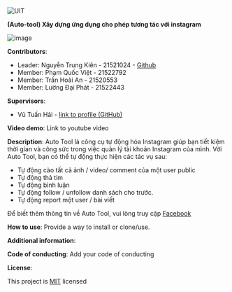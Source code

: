 ![UIT](https://img.shields.io/badge/from-UIT%20VNUHCM-blue?style=for-the-badge&link=https%3A%2F%2Fwww.uit.edu.vn%2F)

**(Auto-tool) Xây dựng ứng dụng cho phép tương tác với instagram**

![image](https://github.com/kiendoo4/IT008/assets/93922753/da830e76-5b98-4000-a589-fb94d2e59465)


**Contributors**:

- Leader: Nguyễn Trung Kiên - 21521024 - [Github]([https://github.com/vutuanhai237](https://github.com/kiendoo4/IT008.git))
- Member: Phạm Quốc Việt - 21522792
- Member: Trần Hoài An - 21520553
- Member: Lường Đại Phát - 21522443

**Supervisors**:

- Vũ Tuấn Hải - [link to profile (GitHub)](https://github.com/vutuanhai237/)

**Video demo**: Link to youtube video

**Description**: Auto Tool là công cụ tự động hóa Instagram giúp bạn tiết kiệm thời gian và công sức trong việc quản lý tài khoản Instagram của mình. Với Auto Tool, bạn có thể tự động thực hiện các tác vụ sau:
- Tự động cào tất cả ảnh / video/ comment của một user public
- Tự động thả tim
- Tự động bình luận
- Tự động follow / unfollow danh sách cho trước.
- Tự động report một user / bài viết

Để biết thêm thông tin về Auto Tool, vui lòng truy cập [Facebook](https://www.facebook.com/kiendoo4)


**How to use**: Provide a way to install or clone/use.

**Additional information**: 

**Code of conducting**: Add your code of conducting

**License**: 

This project is [MIT](https://github.com/kiendoo4/IT008/blob/master/LICENSE.txt) licensed
